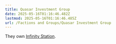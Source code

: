 ```yaml
---
title: Quasar Investment Group
date: 2025-05-16T01:16:46.482Z
lastmod: 2025-05-16T01:16:46.485Z
url: /Factions and Groups/Quasar Investment Group
---
```

They own [Infinity Station](/Places/Infinity%20Station/Infinity%20Station).
